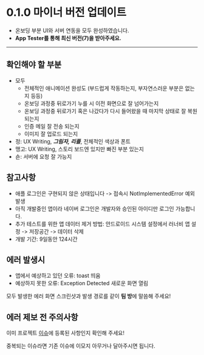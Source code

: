 # 0.1.0 마이너 버전 업데이트

- 온보딩 부분 UI와 서버 연동을 모두 완성하였습니다.
- **App Tester를 통해 최신 버전(7)을 받아주세요.**

---

## 확인해야 할 부분

- 모두
    - 전체적인 애니메이션 완성도 (부드럽게 작동하는지, 부자연스러운 부분은 없는지 등등)
    - 온보딩 과정중 뒤로가기 누를 시 이전 화면으로 잘 넘어가는지
    - 온보딩 과정중 뒤로가기 혹은 나갔다가 다시 들어왔을 때 마지막 상태로 잘 복원 되는지
    - 인증 메일 잘 전송 되는지
    - 이미지 잘 업로드 되는지
- 정: UX Writing, ***그림자, 리플***, 전체적인 색상과 폰트
- 맹고: UX Writing, 스토리 보드엔 있지만 빠진 부분 있는지
- 숀: 서버에 요청 잘 가능지

## 참고사항

- 애플 로그인은 구현되지 않은 상태입니다 -> 접속시 NotImplementedError 예외 발생
- 아직 개발중인 앱이라 네이버 로그인은 개발자와 승인된 아이디만 로그인 가능합니다.
- 추가 테스트를 위한 앱 데이터 제거 방법: 안드로이드 시스템 설정에서 러너비 앱 설정 -> 저장공간 -> 데이터 삭제
- 개발 기간: 9일동안 124시간

## 에러 발생시

- 앱에서 예상하고 있던 오류: toast 띄움
- 예상하지 못한 오류: Exception Detected 새로운 화면 열림

모두 발생한 에러 화면 스크린샷과 발생 경로를 같이 **팀 방**에 말씀해 주세요!

## 에러 제보 전 주의사항

이미 프로젝트 [이슈](https://github.com/applemango-runnerbe/RunnerBe-Android/issues)에 등록된 사항인지 확인해 주세요!

중복되는 이슈라면 기존 이슈에 이모지 아무거나 달아주시면 됩니다.